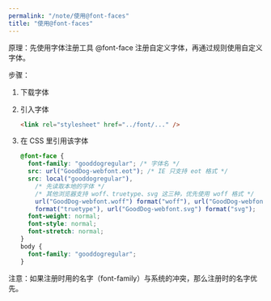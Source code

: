 ```yaml
---
permalink: "/note/使用@font-faces"
title: "使用@font-faces"
---
```


原理：先使用字体注册工具 @font-face 注册自定义字体，再通过规则使用自定义字体。

步骤：

1. 下载字体
1. 引入字体

    ```html
    <link rel="stylesheet" href="../font/..." />
    ```
1. 在 CSS 里引用该字体

    ```css
    @font-face {
      font-family: "gooddogregular"; /* 字体名 */
      src: url("GoodDog-webfont.eot"); /* IE 只支持 eot 格式 */
      src: local("gooddogregular"),
        /* 先读取本地的字体 */
        /* 其他浏览器支持 woff、truetype、svg 这三种，优先使用 woff 格式 */
        url("GoodDog-webfont.woff") format("woff"), url("GoodDog-webfont.ttf")
        format("truetype"), url("GoodDog-webfont.svg") format("svg");
      font-weight: normal;
      font-style: normal;
      font-stretch: normal;
    }
    body {
      font-family: "gooddogregular";
    }
    ```

注意：如果注册时用的名字（font-family）与系统的冲突，那么注册时的名字优先。
